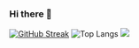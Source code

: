 ### Hi there 👋

[![GitHub Streak](https://github-readme-streak-stats.herokuapp.com/?user=peterouob&theme=vue-dark)](https://git.io/streak-stats)
![Top Langs](https://github-readme-stats.vercel.app/api/top-langs/?username=peterouob&layout=compact&theme=vue-dark)
![](https://github-readme-activity-graph.cyclic.app/graph?username=peterouob&theme=dracula&layout=compact&theme=vue-dark)
